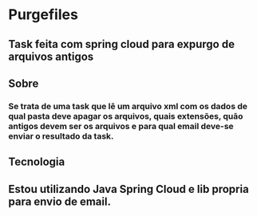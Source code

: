 # Purgefiles

## Task feita com spring cloud para expurgo de arquivos antigos

## Sobre
### Se trata de uma task que lê um arquivo xml com os dados de qual pasta deve apagar os arquivos, quais extensões, quão antigos devem ser os arquivos e para qual email deve-se enviar o resultado da task.


## Tecnologia
## Estou utilizando Java Spring Cloud e lib propria para envio de email.
